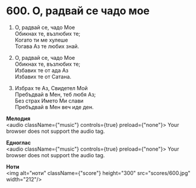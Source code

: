 # 600. О, радвай се чадо мое

1. О, радвай се, чадо Мое  
Обикнах те, възлюбих те;  
Когато ти ме хулеше  
Тогава Аз те любих знай.  

2. О, радвай се, чадо Мое  
Обикнах те, възлюбих те;  
Избавих те от ада Аз  
Избавих те от Сатана.  

3. Избрах те Аз, Свидетел Мой  
Пребъдвай в Мен, теб любя Аз;  
Без страх Името Ми слави  
Пребъдвай в Мен веч иде ден.

**Мелодия**  
<audio className={"music"} controls={true} preload={"none"}>
    <source src="mp3/600.mp3" type="audio/mpeg"/>
    Your browser does not support the audio tag.
</audio>

**Едноглас**  
<audio className={"music"} controls={true} preload={"none"}>
    <source src="transp/600.mp3" type="audio/mpeg"/>
    Your browser does not support the audio tag.
</audio>

**Ноти**  
<img alt="ноти" className={"score"} height="300" src="scores/600.jpg" width="212"/>
